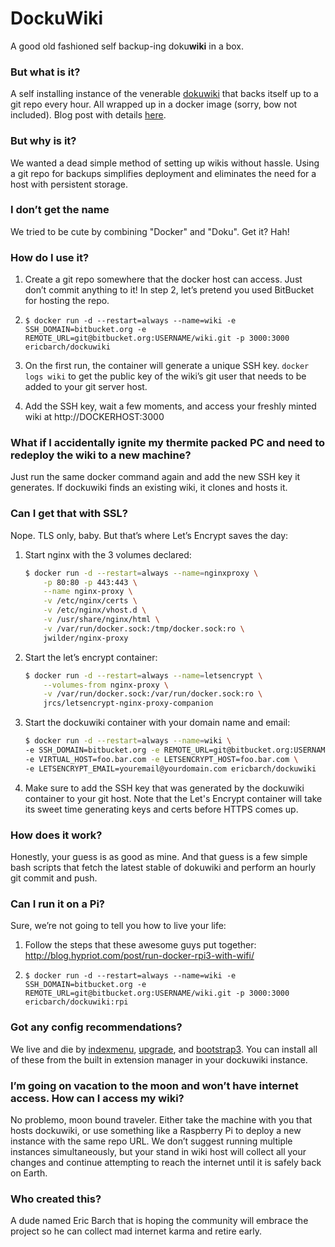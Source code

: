 # DockuWiki
A good old fashioned self backup-ing doku**wiki** in a box.


### But what is it?
A self installing instance of the venerable [dokuwiki](https://dokuwiki.org) that backs itself up to a git repo every hour. All wrapped up in a docker image (sorry, bow not included). Blog post with details [here](https://tmblr.co/Z_xe3t2FQwujf).


### But why is it?
We wanted a dead simple method of setting up wikis without hassle. Using a git repo for backups simplifies deployment and eliminates the need for a host with persistent storage.


### I don’t get the name
We tried to be cute by combining "Docker" and "Doku". Get it? Hah!


### How do I use it?
1. Create a git repo somewhere that the docker host can access. Just don’t commit anything to it! In step 2, let’s pretend you used BitBucket for hosting the repo.


2. ```$ docker run -d --restart=always --name=wiki -e SSH_DOMAIN=bitbucket.org -e REMOTE_URL=git@bitbucket.org:USERNAME/wiki.git -p 3000:3000 ericbarch/dockuwiki```


3. On the first run, the container will generate a unique SSH key. ```docker logs wiki``` to get the public key of the wiki’s git user that needs to be added to your git server host.


4. Add the SSH key, wait a few moments, and access your freshly minted wiki at http://DOCKERHOST:3000


### What if I accidentally ignite my thermite packed PC and need to redeploy the wiki to a new machine?
Just run the same docker command again and add the new SSH key it generates. If dockuwiki finds an existing wiki, it clones and hosts it.


### Can I get that with SSL?
Nope. TLS only, baby. But that’s where Let’s Encrypt saves the day:

1. Start nginx with the 3 volumes declared:
    ```bash
    $ docker run -d --restart=always --name=nginxproxy \
        -p 80:80 -p 443:443 \
        --name nginx-proxy \
        -v /etc/nginx/certs \
        -v /etc/nginx/vhost.d \
        -v /usr/share/nginx/html \
        -v /var/run/docker.sock:/tmp/docker.sock:ro \
        jwilder/nginx-proxy
    ```

2. Start the let’s encrypt container:
    ```bash
    $ docker run -d --restart=always --name=letsencrypt \
        --volumes-from nginx-proxy \
        -v /var/run/docker.sock:/var/run/docker.sock:ro \
        jrcs/letsencrypt-nginx-proxy-companion
    ```

3. Start the dockuwiki container with your domain name and email:
    ```bash
    $ docker run -d --restart=always --name=wiki \
    -e SSH_DOMAIN=bitbucket.org -e REMOTE_URL=git@bitbucket.org:USERNAME/wiki.git \
    -e VIRTUAL_HOST=foo.bar.com -e LETSENCRYPT_HOST=foo.bar.com \
    -e LETSENCRYPT_EMAIL=youremail@yourdomain.com ericbarch/dockuwiki
    ```

4. Make sure to add the SSH key that was generated by the dockuwiki container to your git host. Note that the Let's Encrypt container will take its sweet time generating keys and certs before HTTPS comes up.


### How does it work?
Honestly, your guess is as good as mine. And that guess is a few simple bash scripts that fetch the latest stable of dokuwiki and perform an hourly git commit and push.


### Can I run it on a Pi?
Sure, we’re not going to tell you how to live your life:

1. Follow the steps that these awesome guys put together: http://blog.hypriot.com/post/run-docker-rpi3-with-wifi/


2. ```$ docker run -d --restart=always --name=wiki -e SSH_DOMAIN=bitbucket.org -e REMOTE_URL=git@bitbucket.org:USERNAME/wiki.git -p 3000:3000 ericbarch/dockuwiki:rpi```


### Got any config recommendations?
We live and die by [indexmenu](https://www.dokuwiki.org/plugin:indexmenu), [upgrade](https://www.dokuwiki.org/plugin:upgrade), and [bootstrap3](https://www.dokuwiki.org/template:bootstrap3). You can install all of these from the built in extension manager in your dockuwiki instance.


### I’m going on vacation to the moon and won’t have internet access. How can I access my wiki?
No problemo, moon bound traveler. Either take the machine with you that hosts dockuwiki, or use something like a Raspberry Pi to deploy a new instance with the same repo URL. We don’t suggest running multiple instances simultaneously, but your stand in wiki host will collect all your changes and continue attempting to reach the internet until it is safely back on Earth.


### Who created this?
A dude named Eric Barch that is hoping the community will embrace the project so he can collect mad internet karma and retire early.
